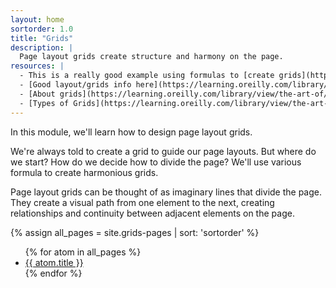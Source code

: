 ```yaml
---
layout: home
sortorder: 1.0
title: "Grids"
description: |
  Page layout grids create structure and harmony on the page.
resources: |
  - This is a really good example using formulas to [create grids](http://retinart.net/graphic-design/secret-law-of-page-harmony/)
  - [Good layout/grids info here](https://learning.oreilly.com/library/view/typography-referenced/9781592537020/chapter-49.html)
  - [About grids](https://learning.oreilly.com/library/view/the-art-of/9781315301532/xhtml/14_Chapter08.xhtml#ch8-5)
  - [Types of Grids](https://learning.oreilly.com/library/view/the-art-of/9781315301532/xhtml/14_Chapter08.xhtml#ch8)
---
```

In this module, we'll learn how to design page layout grids.

We're always told to create a grid to guide our page layouts. But where do we start? How do we decide how to divide the page? We'll use various formula to create harmonious grids.

Page layout grids can be thought of as imaginary lines that divide the page. They create a visual path from one element to the next, creating relationships and continuity between adjacent elements on the page.

{% assign all_pages = site.grids-pages | sort: 'sortorder' %} 
<ul>
	{% for atom in all_pages %} 
		<li><a href="{{ site.url }}{{ atom.url }}">{{ atom.title }}</a></li>
	{% endfor %} 
</ul>